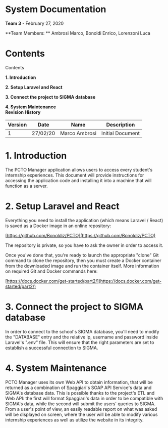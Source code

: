 # **System Documentation**

**Team 3** - February 27, 2020

**Team Members: ** Ambrosi Marco, Bonoldi Enrico, Lorenzoni Luca

# Contents

Contents 

**1. Introduction** 

**2. Setup Laravel and React**

**3. Connect the project to SIGMA database**

**4. System Maintenance**
<br>
**Revision History**

| **Version** | **Date** | **Name** | **Description** |
| --- | --- | --- | --- |
| 1 | 27/02/20 | Marco Ambrosi | Initial Document |

# 1. Introduction

The PCTO Manager application allows users to access every student&#39;s internship experiences. This document will provide instructions for accessing the application code and installing it into a machine that will function as a server.

# 2. Setup Laravel and React

Everything you need to install the application (which means Laravel / React) is saved as a Docker image in an online repository:

[https://github.com/Bonoldiz/PCTO](https://github.com/Bonoldiz/PCTO)

The repository is private, so you have to ask the owner in order to access it.

Once you&#39;ve done that, you&#39;re ready to launch the appropriate &quot;clone&quot; Git command to clone the repository, then you must create a Docker container from the downloaded image and run the container itself. More information on required Git and Docker commands here:

[https://docs.docker.com/get-started/part2/](https://docs.docker.com/get-started/part2/)

# 3. Connect the project to SIGMA database

In order to connect to the school&#39;s SIGMA database, you&#39;ll need to modify the &quot;DATABASE&quot; entry and the relative ip, username and password inside Laravel&#39;s &quot;.env&quot; file. This will ensure that the right parameters are set to establish a successful connection to SIGMA.

# 4. System Maintenance

PCTO Manager uses its own Web API to obtain information, that will be returned as a combination of Spaggiari&#39;s SOAP API Service&#39;s data and SIGMA&#39;s database data. This is possible thanks to the project&#39;s ETL and Web API: the first will format Spaggiari&#39;s data in order to be compatible with SIGMA&#39;s data, while the second will submit the users&#39; queries to SIGMA. From a user&#39;s point of view, an easily readable report on what was asked will be displayed on screen, where the user will be able to modify various internship experiences as well as utilize the website in its integrity.

